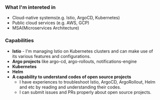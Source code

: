 ### What I'm intereted in

* Cloud-native systems(e.g. Istio, ArgoCD, Kubernetes)
* Public cloud services (e.g. AWS, GCP)
* MSA(Microservices Architecture) 

### Capabilities

* **Istio** - I'm managing Istio on Kubernetes clusters and can make use of its various features and configurations.
* **Argo projects** like argo-cd, argo-rollouts, notifications-engine
* **Kubernetes**
* **Helm**
* **A capability to understand codes of open source projects**
  * I have experiences to troubleshoot Istio, ArgoCD, ArgoRollout, Helm and etc by reading and understanding their codes.
  * I can submit issues and PRs properly about open source projects.
